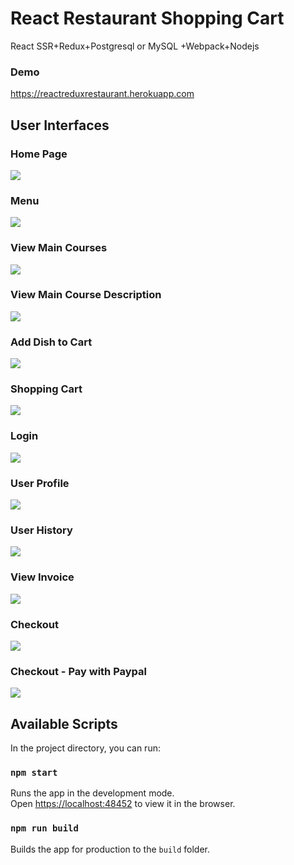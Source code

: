 # React Restaurant Shopping Cart
React SSR+Redux+Postgresql or MySQL +Webpack+Nodejs

### Demo

<a href="https://reactreduxrestaurant.herokuapp.com">https://reactreduxrestaurant.herokuapp.com</a>

## User Interfaces

### Home Page
<img src="screenshots/home_page.png" />

### Menu
<img src="screenshots/menu.png" />

### View Main Courses
<img src="screenshots/main_courses.png"/>

### View Main Course Description
<img src="screenshots/main_course_description.png" />

### Add Dish to Cart 
<img src="screenshots/add_to_cart.png"/>

### Shopping Cart
<img src="screenshots/shopping_cart.png"/>

### Login 
<img src="screenshots/login.png"/>

### User Profile
<img src="screenshots/user_profile.png"/>

### User History
<img src="screenshots/user_history.png"/>

### View Invoice
<img src="screenshots/invoice.png"/>

### Checkout
<img src="screenshots/checkout.png"/>

### Checkout - Pay with Paypal
<img src="screenshots/checkout_paypal.png"/>

## Available Scripts

In the project directory, you can run:

### `npm start`

Runs the app in the development mode.<br>
Open [https://localhost:48452](https://localhost:48452) to view it in the browser.


### `npm run build`

Builds the app for production to the `build` folder.<br>
